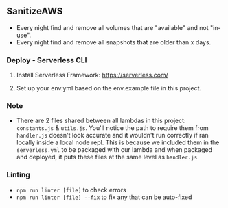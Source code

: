 ## SanitizeAWS

- Every night find and remove all volumes that are "available" and not "in-use".
- Every night find and remove all snapshots that are older than x days.

### Deploy - Serverless CLI
1. Install Serverless Framework:
https://serverless.com/

2. Set up your env.yml based on the env.example file in this project.

### Note
- There are 2 files shared between all lambdas in this project: `constants.js` & `utils.js`.
You'll notice the path to require them from `handler.js` doesn't look accurate and it wouldn't
run correctly if ran locally inside a local node repl. This is because we included them
in the `serverless.yml` to be packaged with our lambda and when packaged and deployed,
it puts these files at the same level as `handler.js`.

### Linting
- `npm run linter [file]` to check errors
- `npm run linter [file] --fix` to fix any that can be auto-fixed
